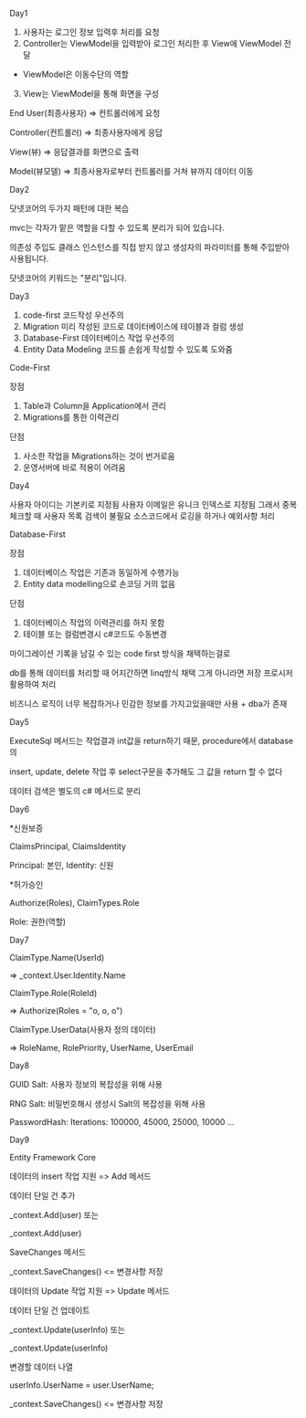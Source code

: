 Day1

1. 사용자는 로그인 정보 입력후 처리를 요청
2. Controller는 ViewModel을 입력받아 로그인 처리한 후 View에 ViewModel 전달
* ViewModel은 이동수단의 역할
3. View는 ViewModel을 통해 화면을 구성

End User(최종사용자) => 컨트롤러에게 요청

Controller(컨트롤러) => 최종사용자에게 응답

View(뷰) => 응답결과를 화면으로 출력

Model(뷰모델) => 최종사용자로부터 컨트롤러를 거쳐 뷰까지 데이터 이동


Day2

닷넷코어의 두가지 패턴에 대한 복습

mvc는 각자가 맡은 역할을 다할 수 있도록 분리가 되어 있습니다.

의존성 주입도 클래스 인스턴스를 직접 받지 않고 생성자의 파라미터를 통해 주입받아 사용됩니다.

닷넷코어의 키워드는 "분리"입니다.

Day3
1. code-first 코드작성 우선주의
2. Migration 미리 작성된 코드로 데이터베이스에 테이블과 컬럼 생성
3. Database-First 데이터베이스 작업 우선주의
4. Entity Data Modeling 코드를 손쉽게 작성할 수 있도록 도와줌

Code-First 

장점
1. Table과 Column을 Application에서 관리
2. Migrations를 통한 이력관리

단점
1. 사소한 작업을 Migrations하는 것이 번거로움
2. 운영서버에 바로 적용이 어려움

Day4

사용자 아이디는 기본키로 지정됨
사용자 이메일은 유니크 인덱스로 지정됨
그래서 중복체크할 때 사용자 목록 검색이 불필요
소스코드에서 로깅을 하거나 예외사항 처리

Database-First

장점
1. 데이터베이스 작업은 기존과 동일하게 수행가능
2. Entity data modelling으로 손코딩 거의 없음
   
단점
1. 데이터베이스 작업의 이력관리를 하지 못함
2. 테이블 또는 컬럼변경시 c#코드도 수동변경

마이그레이션 기록을 남길 수 있는 code first 방식을 채택하는걸로

db를 통해 데이터를 처리할 때 어지간하면 linq방식 채택 그게 아니라면 저장 프로시저 활용하여 처리

비즈니스 로직이 너무 복잡하거나 민감한 정보를 가지고있을때만 사용 + dba가 존재

Day5

ExecuteSql 메서드는 작업결과 int값을 return하기 때문, procedure에서 database의

insert, update, delete 작업 후 select구문을 추가해도 그 값을 return 할 수 없다

데이터 검색은 별도의 c# 메서드로 분리

Day6

*신원보증

ClaimsPrincipal, ClaimsIdentity

Principal: 본인, Identity: 신원

*허가승인

Authorize(Roles), ClaimTypes.Role

Role: 권한(역할)

Day7

ClaimType.Name(UserId)

=> _context.User.Identity.Name

ClaimType.Role(RoleId)

=> Authorize(Roles = "o, o, o")

ClaimType.UserData(사용자 정의 데이터)

=> RoleName, RolePriority, UserName, UserEmail

Day8

GUID Salt: 사용자 정보의 복잡성을 위해 사용

RNG Salt: 비밀번호해시 생성시 Salt의 복잡성을 위해 사용

PasswordHash: Iterations: 100000, 45000, 25000, 10000 ...

Day9

Entity Framework Core

데이터의 insert 작업 지원 => Add 메서드

데이터 단일 건 추가

_context.Add(user) 또는

_context.Add<User>(user)

SaveChanges 메서드

_context.SaveChanges() <= 변경사항 저장

데이터의 Update 작업 지원 => Update 메서드

데이터 단일 건 업데이트

_context.Update(userInfo) 또는

_context.Update<User>(userInfo)

변경할 데이터 나열

userInfo.UserName = user.UserName;

_context.SaveChanges() <= 변경사항 저장